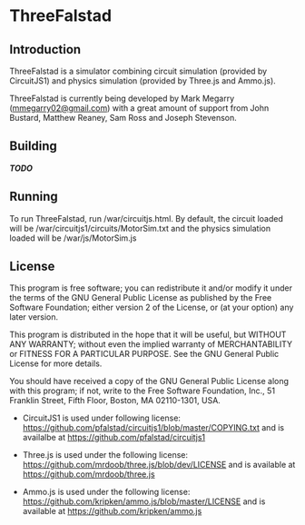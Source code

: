 # ThreeFalstad

## Introduction

ThreeFalstad is a simulator combining circuit simulation (provided by CircuitJS1) and physics simulation (provided by Three.js and Ammo.js). 

ThreeFalstad is currently being developed by Mark Megarry (mmegarry02@gmail.com) with a great amount of support from John Bustard, Matthew Reaney, Sam Ross and Joseph Stevenson.


## Building
***TODO***

## Running
To run ThreeFalstad, run /war/circuitjs.html.  By default, the circuit loaded will be /war/circuitjs1/circuits/MotorSim.txt and the physics simulation loaded will be /war/js/MotorSim.js


## License

This program is free software; you can redistribute it and/or
modify it under the terms of the GNU General Public License
as published by the Free Software Foundation; either version 2
of the License, or (at your option) any later version.

This program is distributed in the hope that it will be useful,
but WITHOUT ANY WARRANTY; without even the implied warranty of
MERCHANTABILITY or FITNESS FOR A PARTICULAR PURPOSE.  See the
GNU General Public License for more details.

You should have received a copy of the GNU General Public License
along with this program; if not, write to the Free Software
Foundation, Inc., 51 Franklin Street, Fifth Floor, Boston, MA  02110-1301, USA.

- CircuitJS1 is used under following license: https://github.com/pfalstad/circuitjs1/blob/master/COPYING.txt and is availalbe at https://github.com/pfalstad/circuitjs1

- Three.js is used under the following license: https://github.com/mrdoob/three.js/blob/dev/LICENSE and is available at https://github.com/mrdoob/three.js 

- Ammo.js is used under the following license: https://github.com/kripken/ammo.js/blob/master/LICENSE and is available at https://github.com/kripken/ammo.js
